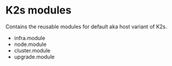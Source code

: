 <!--
SPDX-FileCopyrightText: © 2023 Siemens Healthcare GmbH
SPDX-License-Identifier: MIT
-->

# **K2s modules**

Contains the reusable modules for default aka host variant of K2s.

* infra.module
* node.module
* cluster.module
* upgrade.module